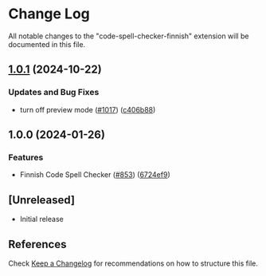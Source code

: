 # Change Log

All notable changes to the "code-spell-checker-finnish" extension will be documented in this file.

## [1.0.1](https://github.com/streetsidesoftware/vscode-cspell-dict-extensions/compare/code-spell-checker-finnish@1.0.0...code-spell-checker-finnish@1.0.1) (2024-10-22)


### Updates and Bug Fixes

* turn off preview mode ([#1017](https://github.com/streetsidesoftware/vscode-cspell-dict-extensions/issues/1017)) ([c406b88](https://github.com/streetsidesoftware/vscode-cspell-dict-extensions/commit/c406b884b95da797ce2a52f149c198991d89d125))

## 1.0.0 (2024-01-26)


### Features

* Finnish Code Spell Checker ([#853](https://github.com/streetsidesoftware/vscode-cspell-dict-extensions/issues/853)) ([6724ef9](https://github.com/streetsidesoftware/vscode-cspell-dict-extensions/commit/6724ef9e2d7dbb1eec7f9c062856cf13c3624577))

## [Unreleased]

- Initial release

## References

Check [Keep a Changelog](http://keepachangelog.com/) for recommendations on how to structure this file.
